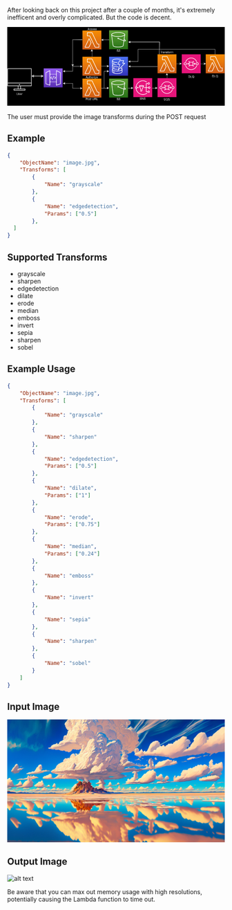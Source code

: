 After looking back on this project after a couple of months, it's extremely inefficent and overly complicated. But the code is decent.

![alt text](https://github.com/JaredHane98/AWS-CDK-GO-IMAGE-TRANSFORM/blob/main/Diagram.png?raw=true)

The user must provide the image transforms during the POST request

## Example
```json
{
    "ObjectName": "image.jpg",
    "Transforms": [
        {
            "Name": "grayscale"
        },
        {
            "Name": "edgedetection",
            "Params": ["0.5"]
        },
  ]
}
```
## Supported Transforms
-   grayscale
-   sharpen
-   edgedetection
-   dilate
-   erode
-   median
-   emboss
-   invert
-   sepia
-   sharpen
-   sobel


## Example Usage
```json
{
    "ObjectName": "image.jpg",
    "Transforms": [
        {
            "Name": "grayscale"
        },
        {
            "Name": "sharpen"
        },
        {
            "Name": "edgedetection",
            "Params": ["0.5"]
        },
        {
            "Name": "dilate",
            "Params": ["1"]
        },
        {
            "Name": "erode",
            "Params": ["0.75"]
        },
        {
            "Name": "median",
            "Params": ["0.24"]
        },
        {
            "Name": "emboss"
        },
        {
            "Name": "invert"
        },
        {
            "Name": "sepia"
        },
        {
            "Name": "sharpen"
        },
        {
            "Name": "sobel"
        }
    ]
}
```

## Input Image
![alt text](https://github.com/JaredHane98/AWS-CDK-GO-IMAGE-TRANSFORM/blob/main/inputimage.jpg?raw=true)

## Output Image
![alt text](https://github.com/JaredHane98/AWS-CDK-GO-IMAGE-TRANSFORM/blob/main/outputimage.jpg?raw=true)

Be aware that you can max out memory usage with high resolutions, potentially causing the Lambda function to time out.





